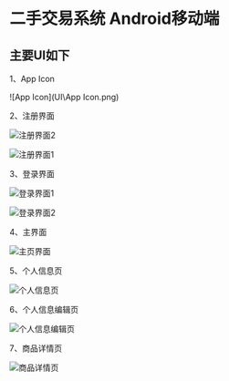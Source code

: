 # 二手交易系统 Android移动端
## 主要UI如下

1、App Icon

![App Icon](UI\App Icon.png)

2、注册界面

![注册界面2](UI\注册界面2.png)

![注册界面1](UI\注册界面1.png)

3、登录界面

![登录界面1](UI\登录界面1.png)

![登录界面2](UI\登录界面2.png)

4、主界面

![主页界面](UI\主页界面.png)

5、个人信息页

![个人信息页](UI\个人信息页.png)

6、个人信息编辑页

![个人信息编辑页](UI\个人信息编辑页.png)

7、商品详情页

![商品详情页](UI\商品详情页.png)